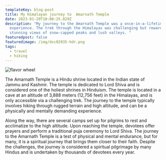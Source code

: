 ```yaml
---
templateKey: blog-post
title: My Himalayan journey to  Amarnath Temple
date: 2023-01-20T10:08:25.029Z
description: "My journey to the Amarnath Temple was a once-in-a-lifetime
  experience. The trek through the Himalayas was challenging but rewarding, with
  stunning views of snow-capped peaks and lush valleys. "
featuredpost: false
featuredimage: /img/dsc02935-hdr.png
tags:
  - travel
  - hiking
---
```

![flavor wheel](/img/dsc02935-hdr.png)

<!--StartFragment-->

The Amarnath Temple is a Hindu shrine located in the Indian state of Jammu and Kashmir. The temple is dedicated to Lord Shiva and is considered one of the holiest shrines in Hinduism. The temple is located in a cave at an altitude of 3,888 meters (12,756 feet) in the Himalayas, and is only accessible via a challenging trek. The journey to the temple typically involves hiking through rugged terrain and high altitude, and can be a physically and mentally demanding experience. 

Along the way, there are several camps set up for pilgrims to rest and acclimatize to the high altitude. Upon reaching the temple, devotees offer prayers and perform a traditional puja ceremony to Lord Shiva. The journey to the Amarnath Temple is a test of physical and mental endurance, but for many, it is a spiritual journey that brings them closer to their faith. Despite the challenges, the journey is considered a spiritual pilgrimage by many Hindus and is undertaken by thousands of devotees every year.

<!--EndFragment-->